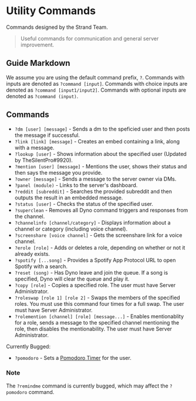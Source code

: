 # Utility Commands
Commands designed by the Strand Team.
> Useful commands for communication and general server improvement.

## Guide Markdown  
We assume you are using the default command prefix, `?`. Commands with inputs are denoted as ``?command [input]``. Commands with choice inputs are denoted as ``?command [input1/input2]``. Commands with optional inputs are denoted as ``?command (input)``.

## Commands
* `?dm [user] [message]` - Sends a dm to the speficied user and then posts the message if successful.
* `?link [link] [message]` - Creates an embed containing a link, along with a message.
* `?lookup [user]` - Shows information about the specified user (Updated by TheSilentPro#9920).
* `?mention [user] [message]` - Mentions the user, shows their status and then says the message you provide. 
* `?owner [message]` - Sends a message to the server owner via DMs.
* `?panel (module)` -  Links to the server's dashboard.
* `?reddit [subreddit]` - Searches the provided subreddit and then outputs the result in an embedded message. 
* `?status [user]` - Checks the status of the specified user.  
* `?superclean` -  Removes all Dyno command triggers and responses from the channel.
* `?channelinfo [channel/category]` - Displays information about a channel or category (including voice channel).
* `?screenshare [voice channel]` - Gets the screenshare link for a voice channel. 
* `?erole [role]` - Adds or deletes a role, depending on whether or not it already exists.
* `?spotify [...song]` - Provides a Spotify App Protocol URL to open Spotify with a search.
* `?reset (song)` - Has Dyno leave and join the queue. If a song is specified, Dyno will clear the queue and play it.
* `?copy [role]` - Copies a specified role. The user must have Server Administrator.
* `?roleswap [role 1] [role 2]` - Swaps the members of the specified roles. You must use this command four times for a full swap. The user must have Server Administrator. 
* `?rolemention [channel] [role] [message...]` - Enables mentionablity for a role, sends a message to the specified channel mentioning the role, then disables the mentionability. The user must have Server Administrator.

Currently Bugged:
* `?pomodoro` - Sets a [Pomodoro Timer](https://francescocirillo.com/pages/pomodoro-technique) for the user.

### Note
The `?remindme` command is currently bugged, which may affect the `?pomodoro` command.